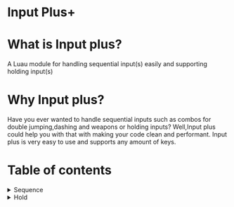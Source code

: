 # Input Plus+
# What is Input plus?
A Luau module for handling sequential input(s) easily and supporting holding input(s)

# Why Input plus?
Have you ever wanted to handle sequential inputs such as combos for double jumping,dashing and weapons or holding inputs? Well,Input plus could help you with that with making your code clean and performant. Input plus is very easy to use and supports any amount of keys.

# Table of contents
<details>
  <summary>Sequence</summary>
  1) Sequences with delay specified (if delay is nil, no delay is included)<br>
  2) Any amount of keys can be put in the sequence.<br>
  3) Events to indicate starting of sequence,ending of sequence and pressing of keys<br>
  4) Feature to cancel the current input or reset the sequence.(Commonly used when gameProcessedEvent is true)<br>
</details>
<details>
  <summary>Hold</summary>
  1) Any amount of keys can be put in the holding list.<br>
  2) Events to indicate starting of holding,ending of holding and holding of specific keys<br>
  3) Feature to cancel the current input.(Commonly used when gameProcessedEvent is true)<br>
</details>


